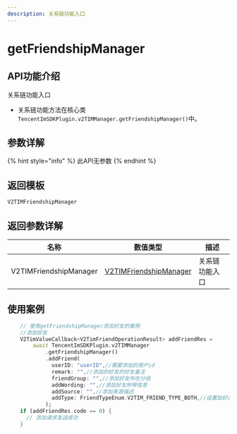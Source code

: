 ```yaml
---
description: 关系链功能入口
---
```


# getFriendshipManager

## API功能介绍

关系链功能入口

* 关系链功能方法在核心类 `TencentImSDKPlugin.v2TIMManager.getFriendshipManager()`中。

## 参数详解

{% hint style="info" %}
此API无参数
{% endhint %}

## 返回模板

```dart
V2TIMFriendshipManager
```

## 返回参数详解

| 名称                     | 数值类型                                                 | 描述      |
| ---------------------- | ---------------------------------------------------- | ------- |
| V2TIMFriendshipManager | [V2TIMFriendshipManager](../v2timfriendshipmanager/) | 关系链功能入口 |

## 使用案例  &#x20;

```dart
    // 使用getFriendshipManager添加好友的案例
    //添加好友
    V2TimValueCallback<V2TimFriendOperationResult> addFriendRes =
        await TencentImSDKPlugin.v2TIMManager
            .getFriendshipManager()
            .addFriend(
              userID: "userID",//需要添加的用户id
              remark: "",//添加的好友的好友备注
              friendGroup: "",//添加好友所在分组
              addWording: "",//添加好友附带信息
              addSource: "",//添加来源描述
              addType: FriendTypeEnum.V2TIM_FRIEND_TYPE_BOTH,//设置加好友类型，默认双向
            );
    if (addFriendRes.code == 0) {
      // 添加请求发送成功
    }
```
